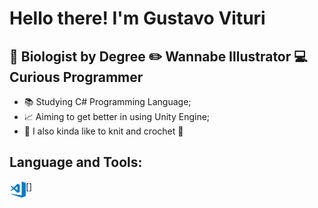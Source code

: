 # Hello there! I'm Gustavo Vituri

## 🌱 Biologist by Degree ✏️ Wannabe Illustrator 💻 Curious Programmer

- 📚 Studying C# Programming Language;
- 📈 Aiming to get better in using Unity Engine;
- 🧶 I also kinda like to knit and crochet 😬

## Language and Tools:

[<img align="left" alt="Visual Studio Code" width="26px" src="https://raw.githubusercontent.com/github/explore/80688e429a7d4ef2fca1e82350fe8e3517d3494d/topics/visual-studio-code/visual-studio-code.png" />]


<!--
**gvituri/gvituri** is a ✨ _special_ ✨ repository because its `README.md` (this file) appears on your GitHub profile.

Here are some ideas to get you started:

- 🔭 I’m currently working on ...
- 🌱 I’m currently learning ...
- 👯 I’m looking to collaborate on ...
- 🤔 I’m looking for help with ...
- 💬 Ask me about ...
- 📫 How to reach me: ...
- 😄 Pronouns: ...
- ⚡ Fun fact: ...
-->
